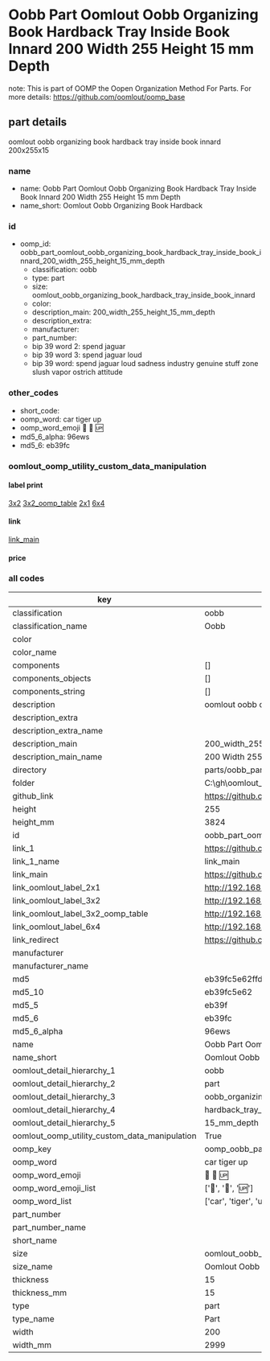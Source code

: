 # Oobb Part Oomlout Oobb Organizing Book Hardback Tray Inside Book Innard 200 Width 255 Height 15 mm Depth  

note: This is part of OOMP the Oopen Organization Method For Parts. For more details: https://github.com/oomlout/oomp_base

##  part details
  



oomlout oobb organizing book hardback tray inside book innard 200x255x15



### name
* name: Oobb Part Oomlout Oobb Organizing Book Hardback Tray Inside Book Innard 200 Width 255 Height 15 mm Depth
* name_short: Oomlout Oobb Organizing Book Hardback
### id
* oomp_id: oobb_part_oomlout_oobb_organizing_book_hardback_tray_inside_book_innard_200_width_255_height_15_mm_depth
  * classification: oobb
  * type: part
  * size: oomlout_oobb_organizing_book_hardback_tray_inside_book_innard
  * color: 
  * description_main: 200_width_255_height_15_mm_depth
  * description_extra: 
  * manufacturer: 
  * part_number: 
  * bip 39 word 2: spend jaguar
  * bip 39 word 3: spend jaguar loud
  * bip 39 word: spend jaguar loud sadness industry genuine stuff zone slush vapor ostrich attitude

### other_codes
* short_code: 
* oomp_word: car tiger up
* oomp_word_emoji :car: :tiger: :up:
* md5_6_alpha: 96ews
* md5_6: eb39fc






### oomlout_oomp_utility_custom_data_manipulation
#### label print
[3x2](http://192.168.1.245:1112/?label=oomp%2096ews)
[3x2_oomp_table](http://192.168.1.108:1112/?label=oomp%2096ews)
[2x1](http://192.168.1.242:1112/?label=oomp%2096ews)
[6x4](http://192.168.1.55:1112/?label=oomp%2096ews)    

#### link

[link_main](https://github.com/oomlout/oomlout_oobb_version_4_generated_parts/tree/main/navigation_oomp/oobb/part/oomlout_oobb_organizing_book_hardback_tray_inside_book_innard/200_width_255_height_15_mm_depth/part)                              

#### price







### all codes 
| key | value |  
| --- | --- |  
| classification | oobb |  
| classification_name | Oobb |  
| color |  |  
| color_name |  |  
| components | [] |  
| components_objects | [] |  
| components_string | [] |  
| description | oomlout oobb organizing book hardback tray inside book innard 200x255x15 |  
| description_extra |  |  
| description_extra_name |  |  
| description_main | 200_width_255_height_15_mm_depth |  
| description_main_name | 200 Width 255 Height 15 mm Depth |  
| directory | parts/oobb_part_oomlout_oobb_organizing_book_hardback_tray_inside_book_innard_200_width_255_height_15_mm_depth |  
| folder | C:\gh\oomlout_oobb_version_4_generated_parts\parts\oobb_part_oomlout_oobb_organizing_book_hardback_tray_inside_book_innard_200_width_255_height_15_mm_depth |  
| github_link | https://github.com/oomlout/oomlout_oomp_part_src/tree/main/parts/oobb_part_oomlout_oobb_organizing_book_hardback_tray_inside_book_innard_200_width_255_height_15_mm_depth |  
| height | 255 |  
| height_mm | 3824 |  
| id | oobb_part_oomlout_oobb_organizing_book_hardback_tray_inside_book_innard_200_width_255_height_15_mm_depth |  
| link_1 | https://github.com/oomlout/oomlout_oobb_version_4_generated_parts/tree/main/navigation_oomp/oobb/part/oomlout_oobb_organizing_book_hardback_tray_inside_book_innard/200_width_255_height_15_mm_depth/part |  
| link_1_name | link_main |  
| link_main | https://github.com/oomlout/oomlout_oobb_version_4_generated_parts/tree/main/navigation_oomp/oobb/part/oomlout_oobb_organizing_book_hardback_tray_inside_book_innard/200_width_255_height_15_mm_depth/part |  
| link_oomlout_label_2x1 | http://192.168.1.242:1112/?label=oomp%2096ews |  
| link_oomlout_label_3x2 | http://192.168.1.245:1112/?label=oomp%2096ews |  
| link_oomlout_label_3x2_oomp_table | http://192.168.1.108:1112/?label=oomp%2096ews |  
| link_oomlout_label_6x4 | http://192.168.1.55:1112/?label=oomp%2096ews |  
| link_redirect | https://github.com/oomlout/oomlout_oobb_version_4_generated_parts/tree/main/parts/oobb_oomlout_oobb_organizing_book_hardback_tray_inside_book_innard_200_255_15 |  
| manufacturer |  |  
| manufacturer_name |  |  
| md5 | eb39fc5e62ffdaf185399bdf085dce8a |  
| md5_10 | eb39fc5e62 |  
| md5_5 | eb39f |  
| md5_6 | eb39fc |  
| md5_6_alpha | 96ews |  
| name | Oobb Part Oomlout Oobb Organizing Book Hardback Tray Inside Book Innard 200 Width 255 Height 15 mm Depth |  
| name_short | Oomlout Oobb Organizing Book Hardback |  
| oomlout_detail_hierarchy_1 | oobb |  
| oomlout_detail_hierarchy_2 | part |  
| oomlout_detail_hierarchy_3 | oobb_organizing_book |  
| oomlout_detail_hierarchy_4 | hardback_tray_inside_book_innard |  
| oomlout_detail_hierarchy_5 | 15_mm_depth |  
| oomlout_oomp_utility_custom_data_manipulation | True |  
| oomp_key | oomp_oobb_part_oomlout_oobb_organizing_book_hardback_tray_inside_book_innard_200_width_255_height_15_mm_depth |  
| oomp_word | car tiger up |  
| oomp_word_emoji | :car: :tiger: :up: |  
| oomp_word_emoji_list | [':car:', ':tiger:', ':up:'] |  
| oomp_word_list | ['car', 'tiger', 'up'] |  
| part_number |  |  
| part_number_name |  |  
| short_name |  |  
| size | oomlout_oobb_organizing_book_hardback_tray_inside_book_innard |  
| size_name | Oomlout Oobb Organizing Book Hardback Tray Inside Book Innard |  
| thickness | 15 |  
| thickness_mm | 15 |  
| type | part |  
| type_name | Part |  
| width | 200 |  
| width_mm | 2999 |  
